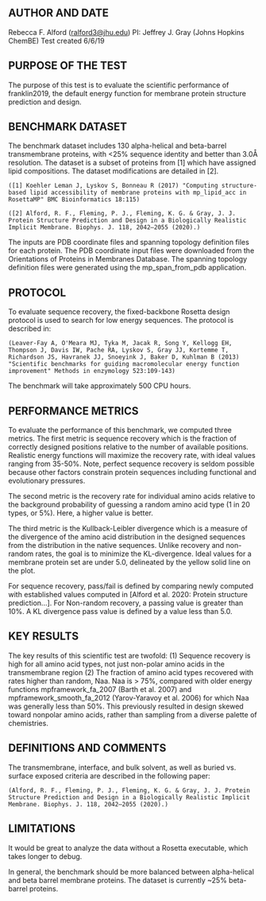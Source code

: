 ## AUTHOR AND DATE
Rebecca F. Alford (ralford3@jhu.edu)
PI: Jeffrey J. Gray (Johns Hopkins ChemBE)
Test created 6/6/19

## PURPOSE OF THE TEST
The purpose of this test is to evaluate the scientific performance of franklin2019, the default energy function for membrane protein structure prediction and design.

## BENCHMARK DATASET
The benchmark dataset includes 130 alpha-helical and beta-barrel transmembrane proteins, with <25% sequence identity and better than 3.0Å resolution. The dataset is a subset of proteins from [1] which have assigned lipid compositions. The dataset modifications are detailed in [2].

	([1] Koehler Leman J, Lyskov S, Bonneau R (2017) "Computing structure-based lipid accessibility of membrane proteins with mp_lipid_acc in RosettaMP" BMC Bioinformatics 18:115)

	([2] Alford, R. F., Fleming, P. J., Fleming, K. G. & Gray, J. J. Protein Structure Prediction and Design in a Biologically Realistic Implicit Membrane. Biophys. J. 118, 2042–2055 (2020).)

The inputs are PDB coordinate files and spanning topology definition files for each protein. The PDB coordinate input files were downloaded from the Orientations of Proteins in Membranes Database. The spanning topology definition files were generated using the mp_span_from_pdb application.

## PROTOCOL
To evaluate sequence recovery, the fixed-backbone Rosetta design protocol is used to search for low energy sequences. The protocol is described in:
	
	(Leaver-Fay A, O'Meara MJ, Tyka M, Jacak R, Song Y, Kellogg EH, Thompson J, Davis IW, Pache RA, Lyskov S, Gray JJ, Kortemme T, Richardson JS, Havranek JJ, Snoeyink J, Baker D, Kuhlman B (2013) "Scientific benchmarks for guiding macromolecular energy function improvement" Methods in enzymology 523:109-143)

The benchmark will take approximately 500 CPU hours.

## PERFORMANCE METRICS
To evaluate the performance of this benchmark, we computed three metrics. The first metric is sequence recovery which is the fraction of correctly designed positions relative to the number of available positions. Realistic energy functions will maximize the recovery rate, with ideal values ranging from 35-50%. Note, perfect sequence recovery is seldom possible because other factors constrain protein sequences including functional and evolutionary pressures. 

The second metric is the recovery rate for individual amino acids relative to the background probability of guessing a random amino acid type (1 in 20 types, or 5%). Here, a higher value is better.

The third metric is the Kullback-Leibler divergence which is a measure of the divergence of the amino acid distribution in the designed sequences from the distribution in the native sequences. Unlike recovery and non-random rates, the goal is to minimize the KL-divergence. Ideal values for a membrane protein set are under 5.0, delineated by the yellow solid line on the plot.

For sequence recovery, pass/fail is defined by comparing newly computed with established values computed in [Alford et al. 2020: Protein structure prediction...]. For Non-random recovery, a passing value is greater than 10%. A KL divergence pass value is defined by a value less than 5.0.

## KEY RESULTS
The key results of this scientific test are twofold:
	(1) Sequence recovery is high for all amino acid types, not just non-polar amino acids in the transmembrane region
	(2) The fraction of amino acid types recovered with rates higher than random, Naa. Naa is > 75%, compared with older energy functions mpframework_fa_2007 (Barth et al. 2007) and mpframework_smooth_fa_2012 (Yarov-Yaravoy et al. 2006) for which Naa was generally less than 50%. This previously resulted in design skewed toward nonpolar amino acids, rather than sampling from a diverse palette of chemistries.

## DEFINITIONS AND COMMENTS
The transmembrane, interface, and bulk solvent, as well as buried vs. surface exposed criteria are described in the following paper:

	(Alford, R. F., Fleming, P. J., Fleming, K. G. & Gray, J. J. Protein Structure Prediction and Design in a Biologically Realistic Implicit Membrane. Biophys. J. 118, 2042–2055 (2020).)

## LIMITATIONS
It would be great to analyze the data without a Rosetta executable, which takes longer to debug. 

In general, the benchmark should be more balanced between alpha-helical and beta barrel membrane proteins. The dataset is currently ~25% beta-barrel proteins.
